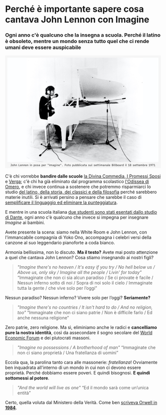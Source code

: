 # Perché è importante sapere cosa cantava John Lennon con Imagine

### Ogni anno c'è qualcuno che la insegna a scuola. Perché il latino è obsoleto, mentre un mondo senza tutto quel che ci rende umani deve essere auspicabile

![John Lennon in posa per "Imagine". Foto pubblicata su Billboard il 18 settembre 1971](/img/imagine.jpg)

C'è chi vorrebbe **bandire dalle scuole** [la Divina Commedia, I Promessi Sposi](https://t.me/yuridiprodo/49) e [Verga](https://t.me/yuridiprodo/63); c'è chi ha già eliminato dal programma scolastico [l'Odissea di Omero](https://t.me/yuridiprodo/67), e chi invece continua a sostenere che potremmo risparmiarci lo studio [del latino, della storia, dei classici e della filosofia](https://t.me/yuridiprodo/74) perché sarebbero materie inutili. Si è arrivati persino a pensare che sarebbe il caso di [semplificare il linguaggio ed eliminare la punteggiatura](https://t.me/yuridiprodo/46).

E mentre in una scuola italiana [due studenti sono stati esentati dallo studio di Dante](/articles/2024-05-27-aveva-ragione-oriana.html), ogni anno c'è qualcuno che invece si impegna per insegnare *Imagine* ai bambini.

Avete presente la scena: siamo nella White Room e John Lennon, con l'immancabile compagnia di Yoko Ono, accompagna i celebri versi della canzone al suo leggendario pianoforte a coda bianco.

Armonia bellissima, non lo discuto. **Ma il testo?** Avete mai posto attenzione a quel che cantava John Lennon? Cosa stiamo insegnando ai nostri figli?

> *"Imagine there's no heaven  / It's easy if you try  / No hell below us  / Above us, only sky / Imagine all the people  / Livin' for today"*
> “Immaginate che non ci sia alcun paradiso / Se ci provate è facile / Nessun inferno sotto di noi / Sopra di noi solo il cielo / Immaginate tutta la gente / che vive solo per l’oggi”

Nessun paradiso? Nessun inferno? Vivere solo per l’oggi? **Seriamente?**

> *"Imagine there's no countries  / It isn't hard to do  / And no religion, too"*
> “Immaginate che non ci siano patrie / Non è difficile farlo / Ed anche nessuna religione”

Zero patrie, zero religione. Ma sì, eliminiamo anche le radici e **cancelliamo pure la nostra identità**, così da assecondare il sogno secolare del [World Economic Forum](/articles/2022-12-14-covid-atto-secondo.html) e dei plutocrati massoni.

> *"Imagine no possessions  / A brotherhood of man"*
> “Immaginate che non ci siano proprietà / Una fratellanza di uomini”

Eccola qua, la parolina tanto cara alle massonerie: *fratellanza*! Ovviamente ben inquadrata all'interno di un mondo in cui non ci devono essere proprietà. Perché dobbiamo essere poveri. E quindi bisognosi. **E quindi sottomessi al potere**.

> *"And the world will live as one"*
> “Ed il mondo sarà come un’unica entità”

Certo, quella voluta dal Ministero della Verità. Come ben [scriveva Orwell in **1984**](/articles/2023-09-14-il-mondo-distopico-di-orwell.html).